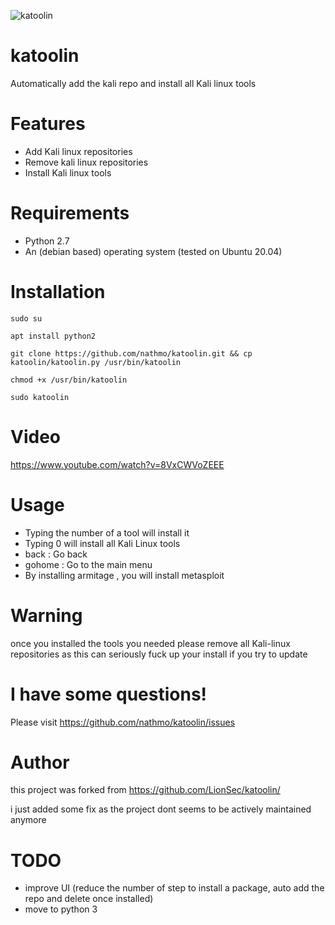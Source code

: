 ![katoolin](https://cloud.githubusercontent.com/assets/8742190/9415562/83397aae-4840-11e5-8f72-28dfffcc70a9.png)
# katoolin
Automatically add the kali repo and install all Kali linux tools

# Features
- Add Kali linux repositories
- Remove kali linux repositories
- Install Kali linux tools

# Requirements
- Python 2.7
- An (debian based) operating system (tested on Ubuntu 20.04)

# Installation
`
sudo su
`

`
apt install python2
`

`
git clone https://github.com/nathmo/katoolin.git && cp katoolin/katoolin.py /usr/bin/katoolin
`

`
chmod +x /usr/bin/katoolin
`

`
sudo katoolin 
`

# Video
https://www.youtube.com/watch?v=8VxCWVoZEEE

# Usage
- Typing the number of a tool will install it
- Typing 0 will install all Kali Linux tools
- back : Go back
- gohome : Go to the main menu
- By installing armitage , you will install metasploit

# Warning
once you installed the tools you needed please remove all Kali-linux repositories as this can seriously fuck up your install if you try to update 

# I have some questions!

Please visit https://github.com/nathmo/katoolin/issues

# Author
this project was forked from https://github.com/LionSec/katoolin/

i just added some fix as the project dont seems to be actively maintained anymore

# TODO
- improve UI (reduce the number of step to install a package, auto add the repo and delete once installed)
- move to python 3
